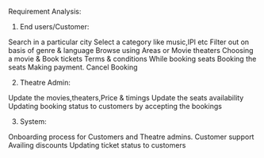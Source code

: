 Requirement Analysis:

1. End users/Customer:

Search in a particular city
Select a category like music,IPl etc
Filter out on basis of genre & language
Browse using Areas or Movie theaters
Choosing a movie & Book tickets
Terms & conditions While booking seats
Booking the seats
Making payment.
Cancel Booking

2. Theatre Admin:

Update the movies,theaters,Price & timings
Update the seats availability
Updating booking status to customers by accepting the bookings

3. System:

Onboarding process for Customers and Theatre admins.
Customer support
Availing discounts
Updating ticket status to customers
